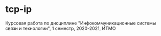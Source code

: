 # tcp-ip
Курсовая работа по дисциплине "Инфокоммуникационные системы связи и технологии", 1 семестр, 2020-2021, ИТМО
